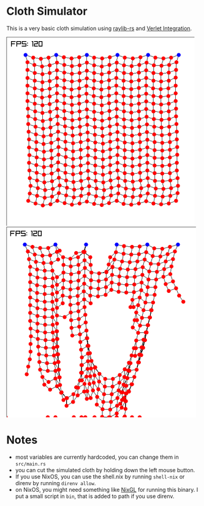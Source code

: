 # Cloth Simulator

This is a very basic cloth simulation using [raylib-rs](https://github.com/deltaphc/raylib-rs) and [Verlet Integration](https://en.wikipedia.org/wiki/Verlet_integration).

![example cloth](images/image0.png)
![example cloth after cutting](images/image1.png)

# Notes
- most variables are currently hardcoded, you can change them in `src/main.rs`
- you can cut the simulated cloth by holding down the left mouse button.
- If you use NixOS, you can use the shell.nix by running `shell-nix` or direnv by running `direnv allow`.
- on NixOS, you might need something like [NixGL](https://github.com/guibou/nixGL) for running this binary. I put a small script in `bin`, that is added to path if you use direnv.